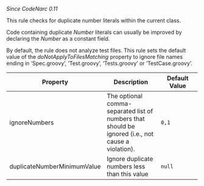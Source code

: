 *Since CodeNarc 0.11*

This rule checks for duplicate number literals within the current class.

Code containing duplicate *Number* literals can usually be improved by
declaring the *Number* as a constant field.

By default, the rule does not analyze test files. This rule sets the
default value of the *doNotApplyToFilesMatching* property to ignore file
names ending in ‘Spec.groovy’, ‘Test.groovy’, ‘Tests.groovy’ or
‘TestCase.groovy’.

<table>
<colgroup>
<col style="width: 40%" />
<col style="width: 33%" />
<col style="width: 25%" />
</colgroup>
<thead>
<tr>
<th>Property</th>
<th>Description</th>
<th>Default Value</th>
</tr>
</thead>
<tbody>
<tr>
<td>ignoreNumbers</td>
<td>The optional comma-separated list of numbers that should be ignored
(i.e., not cause a violation).</td>
<td><code>0,1</code></td>
</tr>
<tr>
<td>duplicateNumberMinimumValue</td>
<td>Ignore duplicate numbers less than this value</td>
<td><code>null</code></td>
</tr>
</tbody>
</table>
